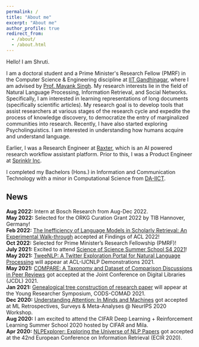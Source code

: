 ```yaml
---
permalink: /
title: "About me"
excerpt: "About me"
author_profile: true
redirect_from: 
  - /about/
  - /about.html
---
```


Hello! I am Shruti. 

I am a doctoral student and a Prime Minister's Research Fellow (PMRF) in the Computer Science & Engineering discipline at [IIT Gandhinagar](https://www.iitgn.ac.in/), where I am advised by [Prof. Mayank Singh](https://mayank4490.github.io/). My research interests lie in the field of Natural Language Processing, Information Retrieval, and Social Networks. Specifically, I am interested in learning representations of long documents (specifically scientific articles). My research goal is to develop tools that assist researchers at various stages of the research cycle and expedite the process of knowledge discovery, to democratize the entry of marginalized communities into research. Recently, I have also started exploring Psycholinguistics. I am interested in understanding how humans acquire and understand language.

Earlier, I was a Research Engineer at [Raxter](https://raxter.io), which is an AI powered research workflow assistant platform. Prior to this, I was a Product Engineer at [Sprinklr Inc](https://www.sprinklr.com/).

I completed my Bachelors (Hons.) in Information and Communication Technology with a minor in Computational Science from [DA-IICT](https://www.daiict.ac.in/).


## News
**Aug 2022:** Intern at Bosch Research from Aug-Dec 2022.  
**May 2022:** Selected for the ORKG Curation Grant 2022 by TIB Hannover, Germany!  
**Feb 2022:** [The Inefficiency of Language Models in Scholarly Retrieval: An Experimental Walk-through](https://aclanthology.org/2022.findings-acl.249/) accepted at Findings of ACL 2022!  
**Oct 2022:** Selected for Prime Minister’s Research Fellowship (PMRF)!  
**July 2021:** Excited to attend [Science of Science Summer School S4 2021](https://s4.scienceofscience.org/)!  
**May 2021:** [TweeNLP: A Twitter Exploration Portal for Natural Language Processing](http://lingo.iitgn.ac.in:5001/twitter/ACL2020) will appear at ACL-IJCNLP Demonstrations 2021.  
**May 2021:** [COMPARE: A  Taxonomy and Dataset of Comparison Discussions in Peer Reviews](https://ieeexplore.ieee.org/document/9651878) got accepted at the Joint Conference on Digital Libraries (JCDL) 2021.  
**Jan 2021:** [Genealogical tree construction of research paper](https://dl.acm.org/doi/abs/10.1145/3430984.3431056) will appear at the Young Researcher Symposium, CODS-COMAD 2021.  
**Dec 2020:** [Understanding Attention: In Minds and Machines](https://ml-retrospectives.github.io/neurips2020/accepted_papers/index.html) got accepted at ML Retrospectives, Surveys & Meta-Analyses @ NeurIPS 2020 Workshop.  
**Aug 2020:** I am excited to attend the CIFAR Deep Learning + Reinforcement Learning Summer School 2020 hosted by CIFAR and Mila.  
**Apr 2020:** [NLPExplorer: Exploring the Universe of NLP Papers](http://lingo.iitgn.ac.in:5001/) got accepted at the 42nd European Conference on Information Retrieval (ECIR 2020).  

<!-- It's a magical world, Hobbes, ol' buddy. Let's go exploring! -->

<!-- 
# Experience

## [Raxter](https://raxter.io) | Research Engineer
### Feb '18 - Present

## [Sprinklr Inc.]() | Product Engineer
### Jan '17 - Jan '18
-->
